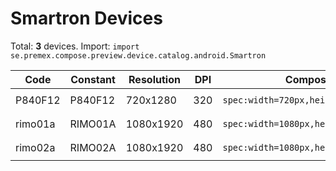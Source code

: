 # Smartron Devices

Total: **3** devices. Import: `import se.premex.compose.preview.device.catalog.android.Smartron`

| Code | Constant | Resolution | DPI | Compose Spec | Preview Usage |
|------|----------|------------|-----|-------------|---------------|
| P840F12 | P840F12 | 720x1280 | 320 | `spec:width=720px,height=1280px,dpi=320` | `@Preview(device = Smartron.P840F12)` |
| rimo01a | RIMO01A | 1080x1920 | 480 | `spec:width=1080px,height=1920px,dpi=480` | `@Preview(device = Smartron.RIMO01A)` |
| rimo02a | RIMO02A | 1080x1920 | 480 | `spec:width=1080px,height=1920px,dpi=480` | `@Preview(device = Smartron.RIMO02A)` |

<!-- Generated automatically. Do not edit manually. -->
